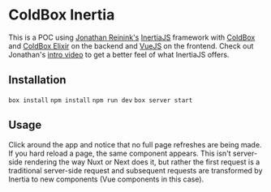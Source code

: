 # ColdBox Inertia

This is a POC using [Jonathan Reinink's](https://reinink.ca/) [InertiaJS](https://github.com/inertiajs)
framework with [ColdBox](https://www.coldbox.org/) and [ColdBox Elixir](https://coldbox-elixir.ortusbooks.com/) on the
backend and [VueJS](https://vuejs.org/) on the frontend.  Check out Jonathan's [intro video](https://reinink.ca/articles/getting-started-with-inertia-js)
to get a better feel of what InertiaJS offers.

## Installation

`box install`
`npm install`
`npm run dev`
`box server start`

## Usage

Click around the app and notice that no full page refreshes are being made.  If you hard reload a page, the same component
appears.  This isn't server-side rendering the way Nuxt or Next does it, but rather the first request is a traditional
server-side request and subsequent requests are transformed by Inertia to new components (Vue components in this case).
